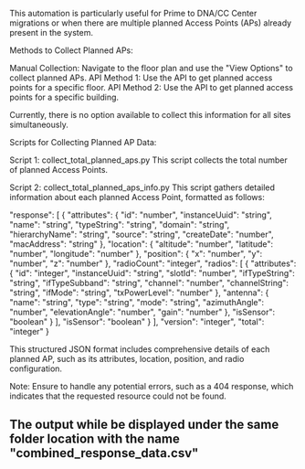 This automation is particularly useful for Prime to DNA/CC Center migrations or when there are multiple planned Access Points (APs) already present in the system.


Methods to Collect Planned APs:

Manual Collection: Navigate to the floor plan and use the "View Options" to collect planned APs.
API Method 1: Use the API to get planned access points for a specific floor.
API Method 2: Use the API to get planned access points for a specific building.

Currently, there is no option available to collect this information for all sites simultaneously.


Scripts for Collecting Planned AP Data:

Script 1: collect_total_planned_aps.py
This script collects the total number of planned Access Points.

Script 2: collect_total_planned_aps_info.py
This script gathers detailed information about each planned Access Point, formatted as follows:

 "response": [
        {
            "attributes": {
                "id": "number",
                "instanceUuid": "string",
                "name": "string",
                "typeString": "string",
                "domain": "string",
                "hierarchyName": "string",
                "source": "string",
                "createDate": "number",
                "macAddress": "string"
            },
            "location": {
                "altitude": "number",
                "latitude": "number",
                "longitude": "number"
            },
            "position": {
                "x": "number",
                "y": "number",
                "z": "number"
            },
            "radioCount": "integer",
            "radios": [
                {
                    "attributes": {
                        "id": "integer",
                        "instanceUuid": "string",
                        "slotId": "number",
                        "ifTypeString": "string",
                        "ifTypeSubband": "string",
                        "channel": "number",
                        "channelString": "string",
                        "ifMode": "string",
                        "txPowerLevel": "number"
                    },
                    "antenna": {
                        "name": "string",
                        "type": "string",
                        "mode": "string",
                        "azimuthAngle": "number",
                        "elevationAngle": "number",
                        "gain": "number"
                    },
                    "isSensor": "boolean"
                }
            ],
            "isSensor": "boolean"
        }
    ],
    "version": "integer",
    "total": "integer"
}

This structured JSON format includes comprehensive details of each planned AP, such as its attributes, location, position, and radio configuration.

Note:
Ensure to handle any potential errors, such as a 404 response, which indicates that the requested resource could not be found.

The output while be displayed under the same folder location with the name "combined_response_data.csv"
---------------------------------------------------------------------------------------------------------------------------------------------------------------------------------------------------------------------------------
